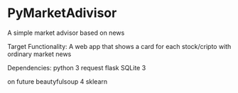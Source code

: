 # PyMarketAdivisor
A simple market advisor based on news

Target Functionality:
A web app that shows a card for each stock/cripto with ordinary market news

Dependencies:
python 3
request
flask
SQLite 3

on future
beautyfulsoup 4
sklearn

